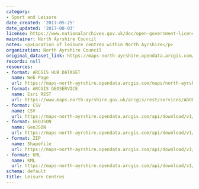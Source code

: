 ```yaml
---
category:
- Sport and Leisure
date_created: '2017-05-25'
date_updated: '2017-08-03'
license: https://www.nationalarchives.gov.uk/doc/open-government-licence/version/3/
maintainer: North Ayrshire Council
notes: <p>Location of leisure centres within North Ayrshire</p>
organization: North Ayrshire Council
original_dataset_link: https://maps-north-ayrshire.opendata.arcgis.com/maps/north-ayrshire::leisure-centres
records: null
resources:
- format: ARCGIS HUB DATASET
  name: Web Page
  url: https://maps-north-ayrshire.opendata.arcgis.com/maps/north-ayrshire::leisure-centres
- format: ARCGIS GEOSERVICE
  name: Esri REST
  url: https://www.maps.north-ayrshire.gov.uk/arcgis/rest/services/AGOL/Open_Data_Portal2/MapServer/0
- format: CSV
  name: CSV
  url: https://maps-north-ayrshire.opendata.arcgis.com/api/download/v1/items/42d57556a43543ba9e1ac2593cb61302/csv?layers=0
- format: GEOJSON
  name: GeoJSON
  url: https://maps-north-ayrshire.opendata.arcgis.com/api/download/v1/items/42d57556a43543ba9e1ac2593cb61302/geojson?layers=0
- format: ZIP
  name: Shapefile
  url: https://maps-north-ayrshire.opendata.arcgis.com/api/download/v1/items/42d57556a43543ba9e1ac2593cb61302/shapefile?layers=0
- format: KML
  name: KML
  url: https://maps-north-ayrshire.opendata.arcgis.com/api/download/v1/items/42d57556a43543ba9e1ac2593cb61302/kml?layers=0
schema: default
title: Leisure Centres
---
```

